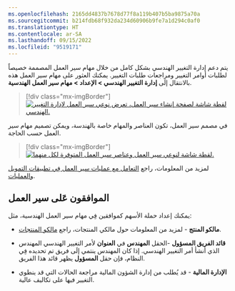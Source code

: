 ```yaml
---
ms.openlocfilehash: 2165dd4837b7678d77f8a119b407b5ba9875a70a
ms.sourcegitcommit: b214fdb68f932da234d60906b9fe7a1d294c0af0
ms.translationtype: HT
ms.contentlocale: ar-SA
ms.lasthandoff: 09/15/2022
ms.locfileid: "9519171"
---
```

يتم دعم إدارة التغيير الهندسي بشكل كامل من خلال مهام سير العمل المصممة خصيصاً لطلبات أوامر التغيير ومراجعات طلبات التغيير. يمكنك العثور على مهام سير العمل هذه بالانتقال إلَى **إدارة التغيير الهندسي > الإعداد > مهام سير العمل الهندسية**.

> [!div class="mx-imgBorder"]
> [![لقطة شاشة لصفحة إنشاء سير العمل، تعرض نوعي سير العمل لإدارة التغيير الهندسي.](../media/create-workflow.png)](../media/create-workflow.png#lightbox)

في مصمم سير العمل، تكون العناصر والمهام خاصة بالهندسة، ويمكن تصميم مهام سير العمل حسب الحاجة.

> [!div class="mx-imgBorder"]
> [![لقطة شاشة لنوعي سير العمل وعناصر سير العمل المتوفرة لكل منهما.](../media/workflow-options.png)](../media/workflow-options.png#lightbox)

لمزيد من المعلومات، راجع [التعامل مع عمليات سير العمل فِي تطبيقات التمويل والعمليات](/training/modules/create-use-workflows-finance-operations/?azure-portal=true).

## <a name="workflow-approvers"></a>الموافقون عَلى سير العمل

يمكنك إعداد حملة الأسهم كموافقين فِي مهام سير العمل الهندسية، مثل:

- **مالكو المنتج** - لمزيد من المعلومات حول مالكي المنتجات، راجع [مالكو المنتجات](/dynamics365/supply-chain/engineering-change-management/product-owner/?azure-portal=true).

- **قائد الفريق المسؤول** -الحقل **المهندس** في **العنوان** لأمر التغيير الهندسي المهندس الذي أنشأ أمر التغيير الهندسي. إذا كان المهندس ينتمي إلَى فريق تم تحديده فِي النظام، فإن حقل **المسؤول** يظهر قائد هذا الفريق.

- **الإدارة المالية** - قد يُطلب من إدارة الشؤون المالية مراجعة الحالات التي قد ينطوي التغيير فيها على تكاليف عالية.
